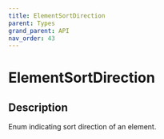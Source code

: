 ```yaml
---
title: ElementSortDirection
parent: Types
grand_parent: API
nav_order: 43
---
```


# ElementSortDirection

## Description

Enum indicating sort direction of an element.
